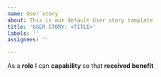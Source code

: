 ```yaml
---
name: User story
about: This is our default User story tamplate
title: 'USER STORY: <TITLE>'
labels: ''
assignees: ''

---
```


As a **role** I can **capability** so that **received benefit**
